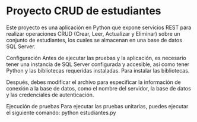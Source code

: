 # Proyecto CRUD de estudiantes
Este proyecto es una aplicación en Python que expone servicios REST para realizar operaciones CRUD (Crear, Leer, Actualizar y Eliminar) sobre un conjunto de estudiantes, los cuales se almacenan en una base de datos SQL Server.

Configuración
Antes de ejecutar las pruebas y la aplicación, es necesario tener una instancia de SQL Server configurada y accesible, así como tener Python y las bibliotecas requeridas instaladas. Para instalar las bibliotecas.

Después, debes modificar el archivo para especificar la información de conexión a la base de datos, como el nombre del servidor, la base de datos y las credenciales de autenticación.

Ejecución de pruebas
Para ejecutar las pruebas unitarias, puedes ejecutar el siguiente comando:
python estudiantes.py
